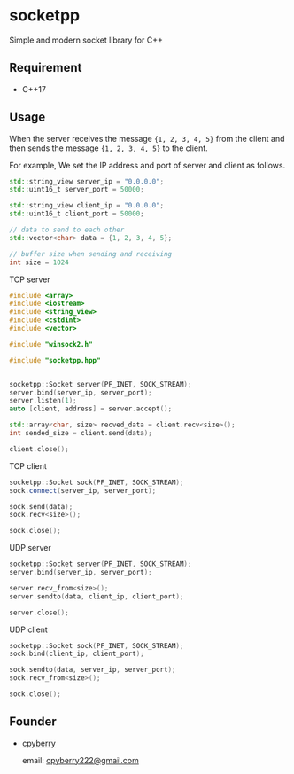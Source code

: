 # socketpp

Simple and modern socket library for C++

## Requirement

* C++17

## Usage

When the server receives the message `{1, 2, 3, 4, 5}` from the client and then sends the message `{1, 2, 3, 4, 5}` to the client.

For example, We set the IP address and port of server and client as follows.

```c++
std::string_view server_ip = "0.0.0.0";
std::uint16_t server_port = 50000;

std::string_view client_ip = "0.0.0.0";
std::uint16_t client_port = 50000;

// data to send to each other
std::vector<char> data = {1, 2, 3, 4, 5};

// buffer size when sending and receiving
int size = 1024
```

TCP server

```c++
#include <array>
#include <iostream>
#include <string_view>
#include <cstdint>
#include <vector>

#include "winsock2.h"

#include "socketpp.hpp"


socketpp::Socket server(PF_INET, SOCK_STREAM);
server.bind(server_ip, server_port);
server.listen(1);
auto [client, address] = server.accept();

std::array<char, size> recved_data = client.recv<size>();
int sended_size = client.send(data);

client.close();
```

TCP client

```c++
socketpp::Socket sock(PF_INET, SOCK_STREAM);
sock.connect(server_ip, server_port);

sock.send(data);
sock.recv<size>();

sock.close();
```

UDP server

```c++
socketpp::Socket server(PF_INET, SOCK_STREAM);
server.bind(server_ip, server_port);

server.recv_from<size>();
server.sendto(data, client_ip, client_port);

server.close();
```

UDP client

```c++
socketpp::Socket sock(PF_INET, SOCK_STREAM);
sock.bind(client_ip, client_port);

sock.sendto(data, server_ip, server_port);
sock.recv_from<size>();

sock.close();
```

## Founder

* [cpyberry](https://github.com/cpyberry)

	email: cpyberry222@gmail.com
